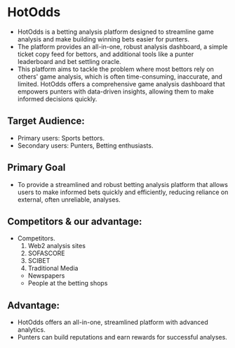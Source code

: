 # HotOdds

- HotOdds is a betting analysis platform designed to streamline game analysis and make building winning bets easier for punters.
- The platform provides an all-in-one, robust analysis dashboard, a simple ticket copy feed for bettors, and additional tools like a punter leaderboard and bet settling oracle.
- This platform aims to tackle the problem where most bettors rely on others' game analysis, which is often time-consuming, inaccurate, and limited. HotOdds offers a comprehensive game analysis dashboard that empowers punters with data-driven insights, allowing them to make informed decisions quickly.


## Target Audience: 
- Primary  users: Sports bettors.
- Secondary users: Punters, Betting enthusiasts.


## Primary Goal
- To provide a streamlined and robust betting analysis platform that allows users to make informed bets quickly and efficiently, reducing reliance on external, often unreliable, analyses.


## Competitors & our advantage:
  - Competitors.
     1.  Web2 analysis sites
     2. SOFASCORE
     3. SCIBET
     4. Traditional Media
       -  Newspapers
       -  People at the betting shops
## Advantage:
- HotOdds offers an all-in-one, streamlined platform with advanced analytics.
- Punters can build reputations and earn rewards for successful analyses.
